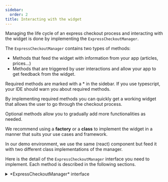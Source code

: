 ```yaml
---
sidebar:
  order: 2
title: Interacting with the widget
---
```


Managing the life cycle of an express checkout process and interacting with the widget is done by implementing the `ExpressCheckoutManager`.

The `ExpressCheckoutManager` contains two types of methods:

- Methods that feed the widget with information from your app (articles, prices...)
- Methods that are triggered by user interactions and allow your app to get feedback from the widget.

Required methods are marked with a \* in the sidebar.
If you use typescript, your IDE should warn you about required methods.

By implementing required methods you can quickly get a working widget that allows the user to go through the checkout process.

Optional methods allow you to gradually add more functionalities as needed.

We recommend using a **factory** or a **class** to implement the widget in a manner that suits your use cases and framework.

In our demo environment, we use the same (react) component but feed it with two different class implementations of the manager.

Here is the detail of the `ExpressCheckoutManager` interface you need to implement. Each method is described in the following sections.

<details>
    <summary>*ExpressCheckoutManager* interface</summary>
    ## Express Checkout Manager
```typescript
export interface ExpressCheckoutManager {
    /**
     * Used when the user is not known by Express Checkout but known by your app.
     * Allow the onboarding form to be prefilled with your user information.
     */
    getCustomerHint?(): MaybePromise<CustomerHint>;

    /**
     * Used when the user clicks on Express Checkout button and is redirected to XCO auth pages.
     * If the user is not recognized by XCO, the identifier will be prefilled with this value. It should be either an email or a phone number.
     * This will use the current user session storage to retrieve the data on the XCO auth pages.
     * @returns the email or the phone known on your app
     */
    getLoginHint?(): string;

    /**
     * Called each time the widget is opened.
     */
    onWidgetOpen?(): MaybePromise<void>;

    /**
     * Called each time the widget is closed.
     */
    onWidgetClose?(): MaybePromise<void>;

    /**
     * Called when the user updates his address.
     * @param customer.address the newly changed address
     * @returns void or a promise that resolves when the operation is done
     */
    onAddressUpdated?(customer: { address: Address }): MaybePromise<void>;

    /**
     * Called when the user is about to choose the shipping option.
     * @returns the list of available shipping homeDeliveryOptions
     */
    getShippingInfo(): MaybePromise<ShippingInfo>;

    /**
     *  Called when the user selects a shipping option.
     */
    onShippingSelected(selectedShipping: ShippingOption): Promise<Amount>;

    getPaymentSession(): Promise<any>;

    /**
     * Called when the customer logs in successfully.
     * The customer session can come from the session storage or from the authentication page in a popup.
     * @param params.idToken - the id token of the customer
     * @param params.customer - the authenticated customer object
     * @param params.type - the login type (popup or storage)
     * @returns void or a promise that resolves when the operation is done
     */
    onLoginSuccessful?(params: {
    idToken: string;
    customer: AuthenticatedCustomer;
    type: LoginType;

}): MaybePromise<void>;

    /**
     * Called when the Widget is mounted, i.e. when Widget.mount() is called.
     * Your app can use this method to fetch the cart from your backend,
     * or if the user is in a product page, returns the product with the desired quantity.
     * @returns the cart of the user
     * @see Cart
     * @see Widget.mount
     */

    getCart(): MaybePromise<CartResponse>;

    /**
     * Called when the customer updates his information. Currently, it is called the first time the user signs up.
     * Be aware that when the address is updated through the address tab, this function is not called.
     * @param customer the newly signed up customer
     */
    onCustomerUpdated?(customer: Customer): MaybePromise<void>;

    /**
     * Called when the customer enters a discount code.
     * At the moment we only support one discount code, so please return an array of at most one element in the `discounts` field.
     * @param discountCode the discount code entered by the customer. It might be a wrong code.
     */
    onDiscountSubmitted?(discountCode: string): Promise<DiscountResponse>;

    /**
     * Called when the customer removes a discount.
     * @param discountCode the discount code entered by the customer.
     */
    onDiscountRemoved?(discountCode: string): Promise<Amount>;

    /**
     * Called when the customer is searching for pickup locations.
     * @param search the search string entered by the customer.
     */
    getPickupOptions?(search: string): Promise<PickupOptionsResponse>;

}

````
</details>

To get started with, you can use this dummy implementation of the widget manager in typescript:
```typescript
import {
  Widget,
  ExpressCheckoutManager,
  MaybePromise,
  CartResponse,
  ShippingInfo,
  ShippingOption, Amount
} from "@xcheckout/widget";

const manager: ExpressCheckoutManager = {
  getCart(): MaybePromise<CartResponse> {
    console.log("getCart")
    return Promise.resolve({
      item_lines: [{
        name: "item_name",
        description: "item_description",
        price: 10_00,
        quantity: 1,
        image: {
          url: "",
          alt: "item_image"
        }
      }],
      amount: 10_00,
    });
  },

  getPaymentSession(): Promise<any> {
    console.log("getPaymentSession")
    throw Error("Ooops, time to implement the payment part!")
  },

  getShippingInfo(): MaybePromise<ShippingInfo> {
    console.log("getShippingInfo")
    const expressOption: ShippingOption = {
      id: "express",
      name: "Livraison Express",
      fee: 10,
      info: "Livré sous 1 jour ouvré",
    }
    const classicOption: ShippingOption = {
      id: "classic",
      name: "Livraison Standard",
      fee: 0,
      info: "Livré sous 3/4 jours ouvrés",
    }
    return Promise.resolve({
      defaultId: expressOption.id,
      homeDeliveryOptions: [expressOption, classicOption],
      pickupOptions: [], // No pickup options yet
    });
  },

  onShippingSelected(selectedShipping: ShippingOption): Promise<Amount> {
    console.log("onShippingSelected", selectedShipping)
    return Promise.resolve({amount: 10_00 + selectedShipping.fee});
  }
getPickupOptions(search: string): Promise<PickupOptionsResponse> {
    console.log("getPickupOptions", search)
    const openingHours: OpeningHours = {
      Monday: [{ opensAt: { hour: 9 }, closesAt: { hour: 18, minute: 30 } }],
      Tuesday: [{ opensAt: { hour: 9 }, closesAt: { hour: 18, minute: 30 } }],
      Wednesday: [
        { opensAt: { hour: 9 }, closesAt: { hour: 12, minute: 30 } },
        { opensAt: { hour: 14 }, closesAt: { hour: 18, minute: 30 } },
      ],
      Thursday: [{ opensAt: { hour: 9 }, closesAt: { hour: 18, minute: 30 } }],
      Friday: [{ opensAt: { hour: 9 }, closesAt: { hour: 18, minute: 30 } }],
      Saturday: [{ opensAt: { hour: 9 }, closesAt: { hour: 15 } }],
      Sunday: [],
    };
    const storeLocation = {
      street: "1 rue de la paix",
      postal_code: "75000",
      city: "Paris",
    };
    const store1: PickupOption = {
      id: "4",
      name: "Jules Vernes",
      fee: 0,
      info: "Disponible dans 1h",
      location: storeLocation,
      openingHours: openingHours,
    };
    return Promise.resolve({
      pickupOptions: [store1]
    });
  }
}

new Widget({
  xcoUrl: "https://gateway.upstreamxco-dev.com", // domain of the xcheckout API
  entityId: "your-entity-id", // your public entityId
  manager: manager, // the implementation of ExpressCheckoutManager
  ui: {}
})
  .mount("xco-widget")
````

You should now be able to see the widget on your application, even if it is filled with fake data, it is a good start !

:::info
Pretty much everywhere, you will see `MaybePromise` response types, do not worry about it. It is just for convenience,
it means you can return both a `Promise<Object>` or directly the plain `Object`.
:::
